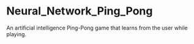 # Neural_Network_Ping_Pong
An artificial intelligence Ping-Pong game that learns from the user while playing.
